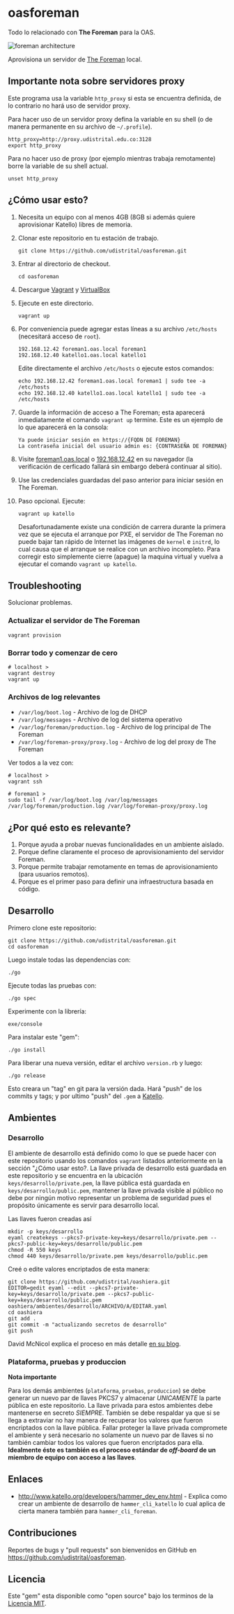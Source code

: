 oasforeman
==========

Todo lo relacionado con **The Foreman** para la OAS.

![foreman architecture](http://theforeman.org/static/images/foreman_architecture.png)

Aprovisiona un servidor de [The Foreman](http://theforeman.org/) local.

## Importante nota sobre servidores proxy

Este programa usa la variable `http_proxy` si esta se encuentra definida, de lo contrario no hará uso de servidor proxy.

Para hacer uso de un servidor proxy defina la variable en su shell (o de manera permanente en su archivo de `~/.profile`).

```
http_proxy=http://proxy.udistrital.edu.co:3128
export http_proxy
```

Para no hacer uso de proxy (por ejemplo mientras trabaja remotamente) borre la variable de su shell actual.

```
unset http_proxy
```

## ¿Cómo usar esto?

1. Necesita un equipo con al menos 4GB (8GB si además quiere aprovisionar Katello) libres de memoria.
1. Clonar este repositorio en tu estación de trabajo.

   ```
   git clone https://github.com/udistrital/oasforeman.git
   ```
1. Entrar al directorio de checkout.

    ```
    cd oasforeman
    ```
1. Descargue [Vagrant](https://www.vagrantup.com/) y [VirtualBox](https://www.virtualbox.org/)
1. Ejecute en este directorio.

    ```
    vagrant up
    ```
1. Por conveniencia puede agregar estas líneas a su archivo `/etc/hosts` (necesitará acceso de `root`).

    ```
    192.168.12.42 foreman1.oas.local foreman1
    192.168.12.40 katello1.oas.local katello1
    ```

   Edite directamente el archivo `/etc/hosts` o ejecute estos comandos:

    ```
    echo 192.168.12.42 foreman1.oas.local foreman1 | sudo tee -a /etc/hosts
    echo 192.168.12.40 katello1.oas.local katello1 | sudo tee -a /etc/hosts
    ```
1. Guarde la información de acceso a The Foreman; esta aparecerá inmediatamente el comando `vagrant up` termine. Este es un ejemplo de lo que aparecerá en la consola:

   ```
   Ya puede iniciar sesión en https://{FQDN DE FOREMAN}
   La contraseña inicial del usuario admin es: {CONTRASEÑA DE FOREMAN}
   ```
1. Visite [foreman1.oas.local](https://foreman1.oas.local/) o [192.168.12.42](https://192.168.12.42/) en su navegador (la verificación de cerficado fallará sin embargo deberá continuar al sitio).
1. Use las credenciales guardadas del paso anterior para iniciar sesión en The Foreman.
1. Paso opcional. Ejecute:

   ```
   vagrant up katello
   ```
   Desafortunadamente existe una condición de carrera durante la primera vez que se ejecuta el arranque por PXE, el servidor de The Foreman no puede bajar tan rápido de Internet las imágenes de `kernel` e `initrd`, lo cual causa que el arranque se realice con un archivo incompleto. Para corregir esto simplemente cierre (apague) la maquina virtual y vuelva a ejecutar el comando `vagrant up katello`.

## Troubleshooting

Solucionar problemas.

### Actualizar el servidor de The Foreman

```
vagrant provision
```

### Borrar todo y comenzar de cero

```
# localhost >
vagrant destroy
vagrant up
```

### Archivos de log relevantes

 * `/var/log/boot.log` - Archivo de log de DHCP
 * `/var/log/messages` - Archivo de log del sistema operativo
 * `/var/log/foreman/production.log` - Archivo de log principal de The Foreman
 * `/var/log/foreman-proxy/proxy.log` - Archivo de log del proxy de The Foreman

Ver todos a la vez con:

```
# localhost >
vagrant ssh
```

```
# foreman1 >
sudo tail -f /var/log/boot.log /var/log/messages /var/log/foreman/production.log /var/log/foreman-proxy/proxy.log
```


## ¿Por qué esto es relevante?

1. Porque ayuda a probar nuevas funcionalidades en un ambiente aislado.
1. Porque define claramente el proceso de aprovisionamiento del servidor Foreman.
1. Porque permite trabajar remotamente en temas de aprovisionamiento (para usuarios remotos).
1. Porque es el primer paso para definir una infraestructura basada en código.

## Desarrollo

Primero clone este repositorio:

```
git clone https://github.com/udistrital/oasforeman.git
cd oasforeman
```

Luego instale todas las dependencias con:

```
./go
```

Ejecute todas las pruebas con:

```
./go spec
```

Experimente con la librería:

```
exe/console
```

Para instalar este "gem":

```
./go install
```

Para liberar una nueva versión, editar el archivo `version.rb` y luego:

```
./go release
```

Esto creara un "tag" en git para la versión dada. Hará "push" de los commits y tags; y por ultimo "push" del `.gem` a [Katello](http://katello.udistritaloas.edu.co).

## Ambientes

### Desarrollo

El ambiente de desarrollo está definido como lo que se puede hacer con este repositorio usando los comandos `vagrant` listados anteriormente en la sección "¿Cómo usar esto?. La llave privada de desarrollo está guardada en este repositorio y se encuentra en la ubicación `keys/desarrollo/private.pem`, la llave pública está guardada en `keys/desarrollo/public.pem`, mantener la llave privada visible al público no debe por ningún motivo representar un problema de seguridad pues el propósito únicamente es servir para desarrollo local.

Las llaves fueron creadas así

```
mkdir -p keys/desarrollo
eyaml createkeys --pkcs7-private-key=keys/desarrollo/private.pem --pkcs7-public-key=keys/desarrollo/public.pem
chmod -R 550 keys
chmod 440 keys/desarrollo/private.pem keys/desarrollo/public.pem
```

Creé o edite valores encriptados de esta manera:

```
git clone https://github.com/udistrital/oashiera.git
EDITOR=gedit eyaml --edit --pkcs7-private-key=keys/desarrollo/private.pem --pkcs7-public-key=keys/desarrollo/public.pem oashiera/ambientes/desarrollo/ARCHIVO/A/EDITAR.yaml
cd oashiera
git add .
git commit -m "actualizando secretos de desarrollo"
git push
```

David McNicol explica el proceso en más detalle [en su blog](https://dmcnicks.wordpress.com/2015/03/01/encrypt-hiera-data-with-eyaml/).

### Plataforma, pruebas y produccion

**Nota importante**

Para los demás ambientes (`plataforma`, `pruebas`, `produccion`) se debe generar un nuevo par de llaves PKCS7 y almacenar *UNICAMENTE* la parte pública en este repositorio. La llave privada para estos ambientes debe mantenerse en secreto *SIEMPRE*. También se debe respaldar ya que si se llega a extraviar no hay manera de recuperar los valores que fueron encriptados con la llave pública. Fallar proteger la llave privada compromete el ambiente y será necesario no solamente un nuevo par de llaves si no también cambiar todos los valores que fueron encriptados para ella. **Idealmente éste es también es el proceso estándar de _off-board_ de un miembro de equipo con acceso a las llaves**.

## Enlaces

 * http://www.katello.org/developers/hammer_dev_env.html - Explica como crear un ambiente de desarrollo de `hammer_cli_katello` lo cual aplica de cierta manera también para `hammer_cli_foreman`.

## Contribuciones

Reportes de bugs y "pull requests" son bienvenidos en GitHub en https://github.com/udistrital/oasforeman.

## Licencia

Este "gem" esta disponible como "open source" bajo los terminos de la [Licencia MIT](http://opensource.org/licenses/MIT).
